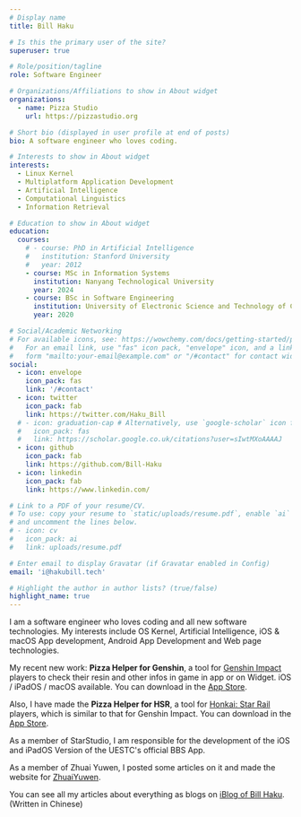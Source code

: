 ```yaml
---
# Display name
title: Bill Haku

# Is this the primary user of the site?
superuser: true

# Role/position/tagline
role: Software Engineer

# Organizations/Affiliations to show in About widget
organizations:
  - name: Pizza Studio
    url: https://pizzastudio.org

# Short bio (displayed in user profile at end of posts)
bio: A software engineer who loves coding.

# Interests to show in About widget
interests:
  - Linux Kernel
  - Multiplatform Application Development
  - Artificial Intelligence
  - Computational Linguistics
  - Information Retrieval

# Education to show in About widget
education:
  courses:
    # - course: PhD in Artificial Intelligence
    #   institution: Stanford University
    #   year: 2012
    - course: MSc in Information Systems
      institution: Nanyang Technological University
      year: 2024
    - course: BSc in Software Engineering
      institution: University of Electronic Science and Technology of China
      year: 2020

# Social/Academic Networking
# For available icons, see: https://wowchemy.com/docs/getting-started/page-builder/#icons
#   For an email link, use "fas" icon pack, "envelope" icon, and a link in the
#   form "mailto:your-email@example.com" or "/#contact" for contact widget.
social:
  - icon: envelope
    icon_pack: fas
    link: '/#contact'
  - icon: twitter
    icon_pack: fab
    link: https://twitter.com/Haku_Bill
  # - icon: graduation-cap # Alternatively, use `google-scholar` icon from `ai` icon pack
  #   icon_pack: fas
  #   link: https://scholar.google.co.uk/citations?user=sIwtMXoAAAAJ
  - icon: github
    icon_pack: fab
    link: https://github.com/Bill-Haku
  - icon: linkedin
    icon_pack: fab
    link: https://www.linkedin.com/

# Link to a PDF of your resume/CV.
# To use: copy your resume to `static/uploads/resume.pdf`, enable `ai` icons in `params.toml`,
# and uncomment the lines below.
# - icon: cv
#   icon_pack: ai
#   link: uploads/resume.pdf

# Enter email to display Gravatar (if Gravatar enabled in Config)
email: 'i@hakubill.tech'

# Highlight the author in author lists? (true/false)
highlight_name: true
---
```


I am a software engineer who loves coding and all new software technologies. My interests include OS Kernel, Artificial Intelligence, iOS & macOS App development, Android App Development and Web page technologies.

My recent new work: **Pizza Helper for Genshin**, a tool for [Genshin Impact](https://genshin.hoyoverse.com) players to check their resin and other infos in game in app or on Widget. iOS / iPadOS / macOS available. You can download in the [App Store](https://apps.apple.com/cn/app/%E5%8E%9F%E7%A5%9E%E6%8A%AB%E8%90%A8%E5%B0%8F%E5%8A%A9%E6%89%8B/id1635319193).

Also, I have made the **Pizza Helper for HSR**, a tool for [Honkai: Star Rail](https://hsr.hoyoverse.com) players, which is similar to that for Genshin Impact. You can download in the [App Store](https://download.pizzastudio.org/hsr).

As a member of StarStudio, I am responsible for the development of the iOS and iPadOS Version of the UESTC's official BBS App.

As a member of Zhuai Yuwen, I posted some articles on it and made the website for [ZhuaiYuwen](http://zhuaiyuwen.hakubill.tech).

You can see all my articles about everything as blogs on [iBlog of Bill Haku](http://blog.hakubill.tech). (Written in Chinese)

<!-- {{< icon name="download" pack="fas" >}} Download my {{< staticref "uploads/demo_resume.pdf" "newtab" >}}resumé{{< /staticref >}}. -->
